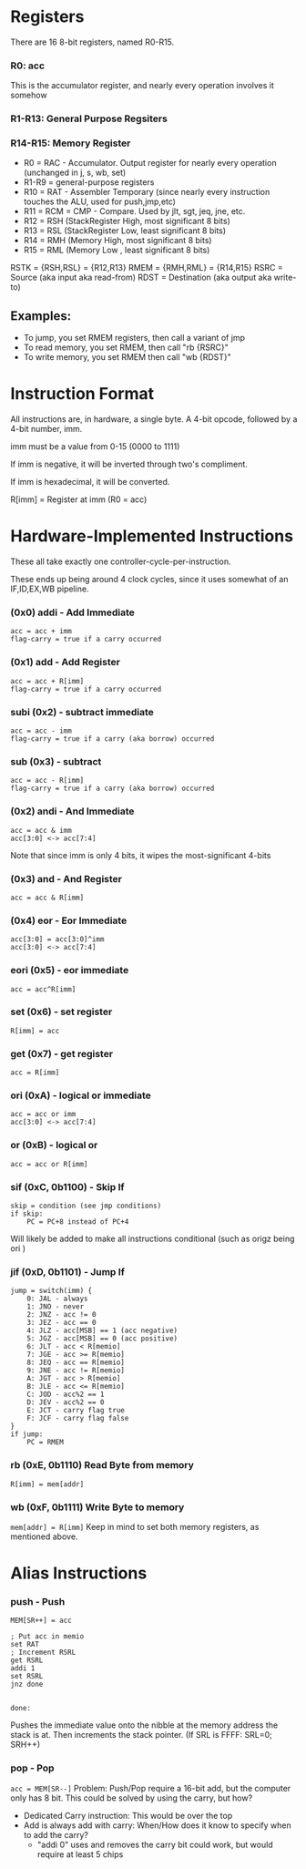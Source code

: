 # Registers

There are 16 8-bit registers, named R0-R15.

### R0: acc

This is the accumulator register, and nearly every operation involves it somehow

### R1-R13: General Purpose Regsiters

### R14-R15: Memory Register
- R0    = RAC - Accumulator. Output register for nearly every operation (unchanged in j, s, wb, set)
- R1-R9 = general-purpose registers
- R10   = RAT - Assembler Temporary (since nearly every instruction touches the ALU, used for push,jmp,etc)
- R11   = RCM = CMP - Compare. Used by jlt, sgt, jeq, jne, etc.
- R12   = RSH (StackRegister High, most significant 8 bits)
- R13   = RSL (StackRegister Low, least significant 8 bits)
- R14   = RMH (Memory High, most  significant 8 bits)
- R15   = RML (Memory Low , least significant 8 bits)

RSTK = {RSH,RSL} = {R12,R13}
RMEM = {RMH,RML} = {R14,R15}
RSRC = Source (aka input aka read-from)
RDST = Destination (aka output aka write-to)

## Examples:
- To jump, you set RMEM registers, then call a variant of jmp
- To read memory, you set RMEM, then call "rb {RSRC}"
- To write memory, you set RMEM then call "wb {RDST}"

# Instruction Format
All instructions are, in hardware, a single byte. A 4-bit opcode, followed by a 4-bit number, imm.

imm must be a value from 0-15 (0000 to 1111)

If imm is negative, it will be inverted through two's compliment.

If imm is hexadecimal, it will be converted.

R[imm] = Register at imm (R0 = acc)

# Hardware-Implemented Instructions

These all take exactly one controller-cycle-per-instruction.

These ends up being around 4 clock cycles, since it uses somewhat of an IF,ID,EX,WB pipeline.

### (0x0) addi - Add Immediate 
```
acc = acc + imm
flag-carry = true if a carry occurred
```
### (0x1) add - Add Register 
```
acc = acc + R[imm]
flag-carry = true if a carry occurred
```
### subi (0x2) - subtract immediate
```
acc = acc - imm
flag-carry = true if a carry (aka borrow) occurred
```
### sub (0x3) - subtract
```
acc = acc - R[imm]
flag-carry = true if a carry (aka borrow) occurred
```
### (0x2) andi - And Immediate 
```
acc = acc & imm
acc[3:0] <-> acc[7:4]
```
Note that since imm is only 4 bits, it wipes the most-significant 4-bits
### (0x3) and - And Register
```acc = acc & R[imm]```
### (0x4) eor - Eor Immediate
```
acc[3:0] = acc[3:0]^imm
acc[3:0] <-> acc[7:4]
```
### eori (0x5) - eor immediate
```acc = acc^R[imm]```
### set (0x6) - set register
```R[imm] = acc```
### get (0x7) - get register
```acc = R[imm]```
### ori (0xA) - logical or immediate
```
acc = acc or imm
acc[3:0] <-> acc[7:4]
```
### or (0xB) - logical or
```acc = acc or R[imm]```
### sif (0xC, 0b1100) - Skip If
```
skip = condition (see jmp conditions)
if skip:
    PC = PC+8 instead of PC+4
```
Will likely be added to make all instructions conditional (such as origz being ori )
### jif (0xD, 0b1101) - Jump If
```
jump = switch(imm) {
    0: JAL - always
    1: JNO - never
    2: JNZ - acc != 0
    3: JEZ - acc == 0
    4: JLZ - acc[MSB] == 1 (acc negative)
    5: JGZ - acc[MSB] == 0 (acc positive) 
    6: JLT - acc < R[memio]
    7: JGE - acc >= R[memio]
    8: JEQ - acc == R[memio]
    9: JNE - acc != R[memio]
    A: JGT - acc > R[memio]
    B: JLE - acc <= R[memio]
    C: JOD - acc%2 == 1
    D: JEV - acc%2 == 0
    E: JCT - carry flag true
    F: JCF - carry flag false
}
if jump:
    PC = RMEM
```
### rb (0xE, 0b1110) Read Byte from memory
```R[imm] = mem[addr]```
### wb (0xF, 0b1111) Write Byte to memory
```mem[addr] = R[imm]```
Keep in mind to set both memory registers, as mentioned above.

# Alias Instructions

### push - Push
```MEM[SR++] = acc```

```
; Put acc in memio
set RAT
; Increment RSRL
get RSRL
addi 1
set RSRL
jnz done


done:

```

Pushes the immediate value onto the nibble at the memory address the stack is at.
Then increments the stack pointer. (If SRL is FFFF: SRL=0; SRH++)
### pop - Pop
```acc = MEM[SR--]```
Problem: Push/Pop require a 16-bit add, but the computer only has 8 bit. This could be solved by using the carry, but how?
 - Dedicated Carry instruction: This would be over the top
 - Add is always add with carry: When/How does it know to specify when to add the carry?
   - "addi 0" uses and removes the carry bit could work, but would require at least 5 chips